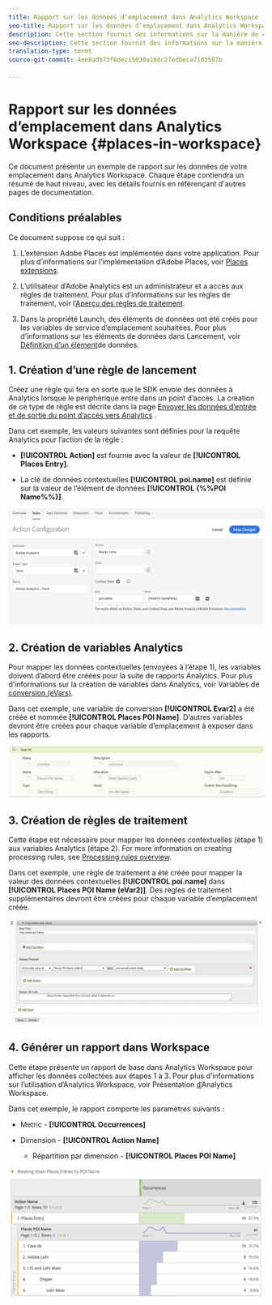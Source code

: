 ```yaml
---
title: Rapport sur les données d’emplacement dans Analytics Workspace
seo-title: Rapport sur les données d’emplacement dans Analytics Workspace
description: Cette section fournit des informations sur la manière de créer des rapports sur les données d’emplacement dans Analytics Workspace.
seo-description: Cette section fournit des informations sur la manière de créer des rapports sur les données d’emplacement dans Analytics Workspace.
translation-type: tm+mt
source-git-commit: 4ee8adb73f6dec15030a160c27edbeca71d3507b

---
```



# Rapport sur les données d’emplacement dans Analytics Workspace {#places-in-workspace}

Ce document présente un exemple de rapport sur les données de votre emplacement dans Analytics Workspace. Chaque étape contiendra un résumé de haut niveau, avec les détails fournis en référençant d'autres pages de documentation.

## Conditions préalables 

Ce document suppose ce qui suit :

1. L’extension Adobe Places est implémentée dans votre application. Pour plus d’informations sur l’implémentation d’Adobe Places, voir [Places extensions](/help/places-ext-aep-sdks/places-extension/places-extension.md).

1. L’utilisateur d’Adobe Analytics est un administrateur et a accès aux règles de traitement. Pour plus d’informations sur les règles de traitement, voir l’[Aperçu des règles de traitement](https://docs.adobe.com/content/help/en/analytics/admin/admin-tools/processing-rules/processing-rules.html).

1. Dans la propriété Launch, des éléments de données ont été créés pour les variables de service d’emplacement souhaitées. Pour plus d’informations sur les éléments de données dans Lancement, voir [Définition d’un élément](/help/use-places-launch-workflow/define-data-elements.md)de données.


## 1. Création d’une règle de lancement

Créez une règle qui fera en sorte que le SDK envoie des données à Analytics lorsque le périphérique entre dans un point d’accès. La création de ce type de règle est décrite dans la page [Envoyer les données d’entrée et de sortie du point d’accès vers Analytics](/help/use-places-with-other-solutions/places-adobe-analytics/use-places-adobe-analytics.md) .

Dans cet exemple, les valeurs suivantes sont définies pour la requête Analytics pour l’action de la règle :

* **[!UICONTROL Action]** est fournie avec la valeur de **[!UICONTROL Places Entry]**.

* La clé de données contextuelles **[!UICONTROL poi.name]** est définie sur la valeur de l’élément de données **[!UICONTROL {%%POI Name%%}]**.

!["définir une action"](/help/assets/pt-setAction.png)

## 2. Création de variables Analytics

Pour mapper les données contextuelles (envoyées à l’étape 1), les variables doivent d’abord être créées pour la suite de rapports Analytics. Pour plus d’informations sur la création de variables dans Analytics, voir Variables de [conversion \(eVars\)](https://docs.adobe.com/content/help/en/analytics/implementation/analytics-basics/ref-conversion-variables-evar.html).

Dans cet exemple, une variable de conversion **[!UICONTROL Evar2]** a été créée et nommée **[!UICONTROL Places POI Name]**. D’autres variables devront être créées pour chaque variable d’emplacement à exposer dans les rapports.

!["création d’une variable d’analyse"](/help/assets/aa-evar.png)

## 3. Création de règles de traitement

Cette étape est nécessaire pour mapper les données contextuelles (étape 1) aux variables Analytics (étape 2). For more information on creating processing rules, see [Processing rules overview](https://docs.adobe.com/content/help/en/analytics/admin/admin-tools/processing-rules/processing-rules.html).

Dans cet exemple, une règle de traitement a été créée pour mapper la valeur des données contextuelles **[!UICONTROL poi.name]** dans **[!UICONTROL Places POI Name \(eVar2\)]**. Des règles de traitement supplémentaires devront être créées pour chaque variable d’emplacement créée.

!["créer une règle de traitement"](/help/assets/aa-processing-rule.png)

## 4. Générer un rapport dans Workspace

Cette étape présente un rapport de base dans Analytics Workspace pour afficher les données collectées aux étapes 1 à 3. Pour plus d’informations sur l’utilisation d’Analytics Workspace, voir Présentation [d’](https://docs.adobe.com/content/help/en/analytics/analyze/analysis-workspace/analysis-workspace-features.html)Analytics Workspace.

Dans cet exemple, le rapport comporte les paramètres suivants :

* Metric - **[!UICONTROL Occurrences]**

* Dimension - **[!UICONTROL Action Name]**

   * Répartition par dimension - **[!UICONTROL Places POI Name]**

!["créer un rapport dans l’espace de travail"](/help/assets/aa-workspace.png)
